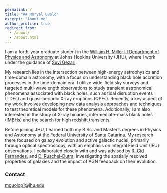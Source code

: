 ```yaml
---
permalink: /
title: "## Muryel Guolo"
excerpt: "About me"
author_profile: true
redirect_from: 
  - /about/
  - /about.html
---
```



<!-- Google tag (gtag.js) -->
<script async src="https://www.googletagmanager.com/gtag/js?id=G-XYE7WC1N2B"></script>
<script>
  window.dataLayer = window.dataLayer || [];
  function gtag(){dataLayer.push(arguments);}
  gtag('js', new Date());

  gtag('config', 'G-XYE7WC1N2B');
</script>



I am a forth-year graduate student in the <a href="https://physics-astronomy.jhu.edu" target="_blank">William H. Miller III Department of Physics and Astronomy</a> at Johns Hopkins University (JHU), where I work under the guidance of <a href="https://physics-astronomy.jhu.edu/directory/suvi-gezari/" target="_blank">Suvi Gezari</a>.

My research lies in the intersection between high-energy astrophysics and time-domain astronomy, with a focus on understanding black hole accretion processes in the time-domain era. I utilize wide-field sky surveys and targeted multi-wavelength observations to study transient astronomical phenomena associated with black holes, such as tidal disruption events (TDEs) and quasi-periodic X-ray eruptions (QPEs). Recently, a key aspect of my work involves developing new data analysis approaches and techniques to test theoretical models for these phenomena. Additionally, I am also interested in the study of X-ray binaries, intermediate-mass black holes (IMBHs) and the search for high redshift transients.

Before joining JHU, I earned both my B.Sc. and Master’s degrees in Physics and Astronomy at the <a href="https://ppgfsc.posgrad.ufsc.br/?lang=en" target="_blank">Federal University of Santa Catarina</a>. My research there focused on galaxy evolution and active galactic nuclei, primarily through optical spectroscopy, with an emphasis on Integral Field Unit (IFU) observations. I collaborated closely with and was advised by <a href="https://scholar.google.com.br/citations?user=_NWGzLIAAAAJ&hl=en" target="_blank">R. Cid Fernandes</a>, and <a href="https://scholar.google.com/citations?user=rGfZ3zoAAAAJ&hl=en" target="_blank"> D. Ruschel-Dutra</a>, investigating the spatially resolved properties of galaxies and the impact of AGN feedback on their evolution.

### Contact
mguolop1@jhu.edu

